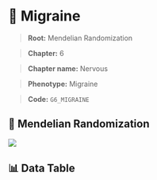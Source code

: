 # 🧪 Migraine

> **Root:** Mendelian Randomization

> **Chapter:** 6  

> **Chapter name:** Nervous

> **Phenotype:** Migraine  

> **Code:** `G6_MIGRAINE`

## 🧬 Mendelian Randomization  

<img src="/MR/Figures/Forward/G6_MIGRAINE.png"/>

## 📊 Data Table

<CsvTableMRF src="/public/MR/Data/Forward/G6_MIGRAINE.csv"/>
